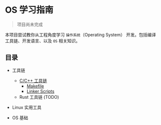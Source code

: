 # OS 学习指南

> 项目尚未完成

本项目尝试教你从工程角度学习 `操作系统`（Operating System） 开发。包括编译工具链、开发语言、以及 `OS` 相关知识。

## 目录

- 工具链
    - [C/C++ 工具链](./doc/gnu-toolchain/README.md)
        - [Makefile](./doc/gnu-toolchain/makefile/README.md)
        - [Linker Scripts](./doc/gnu-toolchain/linker-scripts/README.md)
    - Rust 工具链 (TODO)

- Linux 实用工具

- OS 基础
